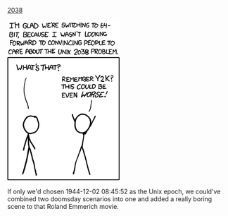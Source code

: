 [2038](https://xkcd.com/607)

![2038](./random_comic.png)

If only we'd chosen 1944-12-02 08:45:52 as the Unix epoch, we could've combined two doomsday scenarios into one and added a really boring scene to that Roland Emmerich movie.

